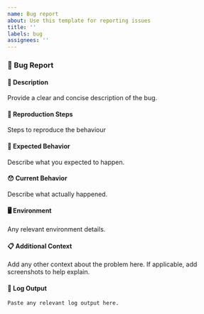 ```yaml
---
name: Bug report
about: Use this template for reporting issues
title: ''
labels: bug
assignees: ''
---
```



### 🐛 Bug Report

#### 📝 Description

Provide a clear and concise description of the bug.

#### 🔄 Reproduction Steps

Steps to reproduce the behaviour

#### 🤔 Expected Behavior

Describe what you expected to happen.

#### 😯 Current Behavior

Describe what actually happened.

#### 🖥️ Environment

Any relevant environment details.

#### 📋 Additional Context

Add any other context about the problem here. If applicable, add screenshots to help explain.

#### 📎 Log Output

```
Paste any relevant log output here.
```

